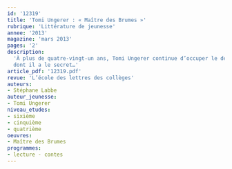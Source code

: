 ```yaml
---
id: '12319'
title: 'Tomi Ungerer : « Maître des Brumes »'
rubrique: 'Littérature de jeunesse'
annee: '2013'
magazine: 'mars 2013'
pages: '2'
description: 
  'À plus de quatre-vingt-un ans, Tomi Ungerer continue d’occuper le devant de la scène avec une juvénilité qui n’appartient qu’à lui. L’école des loisirs publie son dernier album, « Maître des Brumes », l’un de ces contes eschatologiques et drolatiques
  dont il a le secret…'
article_pdf: '12319.pdf'
revue: 'L’école des lettres des collèges'
auteurs:
- Stéphane Labbe
auteur_jeunesse:
- Tomi Ungerer
niveau_etudes:
- sixième
- cinquième
- quatrième
oeuvres:
- Maître des Brumes
programmes:
- lecture - contes
---
```

